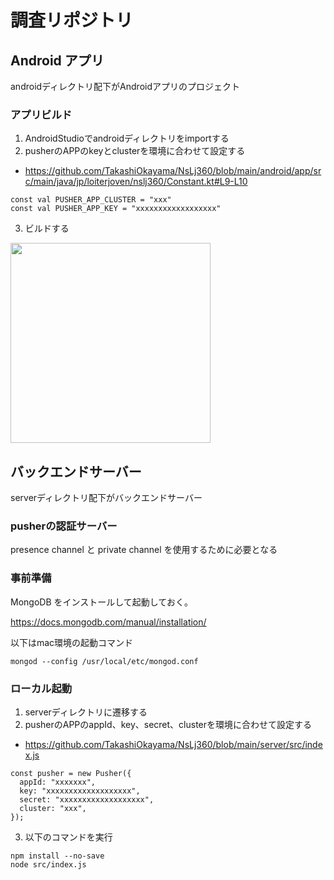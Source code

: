 # 調査リポジトリ

## Android アプリ

androidディレクトリ配下がAndroidアプリのプロジェクト

### アプリビルド

1. AndroidStudioでandroidディレクトリをimportする
2. pusherのAPPのkeyとclusterを環境に合わせて設定する
- https://github.com/TakashiOkayama/NsLj360/blob/main/android/app/src/main/java/jp/loiterjoven/nslj360/Constant.kt#L9-L10
```
const val PUSHER_APP_CLUSTER = "xxx"
const val PUSHER_APP_KEY = "xxxxxxxxxxxxxxxxxx"
```
3. ビルドする

<img src="https://user-images.githubusercontent.com/39586845/126472049-236899a8-e16e-412a-803e-2ee51f5481d2.jpg" width="320px">

## バックエンドサーバー

serverディレクトリ配下がバックエンドサーバー

### pusherの認証サーバー
presence channel と private channel を使用するために必要となる

### 事前準備
MongoDB をインストールして起動しておく。

https://docs.mongodb.com/manual/installation/

以下はmac環境の起動コマンド
```
mongod --config /usr/local/etc/mongod.conf
```

### ローカル起動

1. serverディレクトリに遷移する
2. pusherのAPPのappId、key、secret、clusterを環境に合わせて設定する
- https://github.com/TakashiOkayama/NsLj360/blob/main/server/src/index.js
```
const pusher = new Pusher({
  appId: "xxxxxxx",
  key: "xxxxxxxxxxxxxxxxxxx",
  secret: "xxxxxxxxxxxxxxxxxxx",
  cluster: "xxx",
});
```
3. 以下のコマンドを実行
```
npm install --no-save
node src/index.js
```
